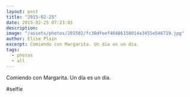 ```yaml
---
layout: post
title: "2015-02-25"
date: 2015-02-25 07:23:03
description: 
image: "/assets/photos/201502/fc30dfeef46486158014a3455e546719.jpg"
author: Elise Plain
excerpt: Comiendo con Margarita. Un día es un día.
tags: 
  - photos
  - all
---
```


Comiendo con Margarita. Un día es un día.
<p></p>
<p>#selfie</p>